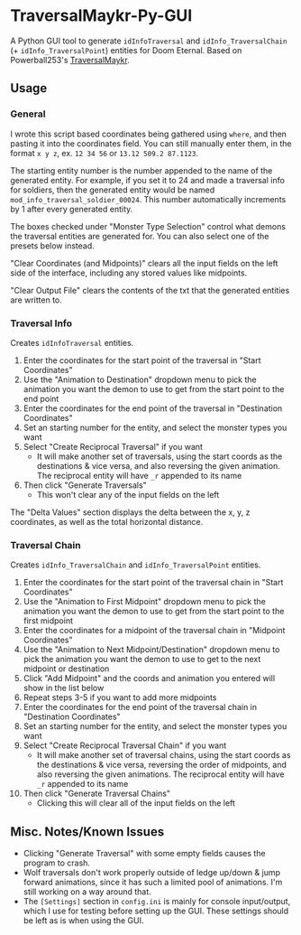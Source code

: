 # TraversalMaykr-Py-GUI
A Python GUI tool to generate `idInfoTraversal` and `idInfo_TraversalChain` (+ `idInfo_TraversalPoint`) entities for Doom Eternal. Based on Powerball253's [TraversalMaykr](https://github.com/PowerBall253/TraversalMaykr).

## Usage
### General
I wrote this script based coordinates being gathered using `where`, and then pasting it into the coordinates field. You can still manually enter them, in the format `x y z`, ex. `12 34 56` or `13.12 509.2 87.1123`.

The starting entity number is the number appended to the name of the generated entity. For example, if you set it to 24 and made a traversal info for soldiers, then the generated entity would be named `mod_info_traversal_soldier_00024`. This number automatically increments by 1 after every generated entity.

The boxes checked under "Monster Type Selection" control what demons the traversal entities are generated for. You can also select one of the presets below instead.

"Clear Coordinates (and Midpoints)" clears all the input fields on the left side of the interface, including any stored values like midpoints.

"Clear Output File" clears the contents of the txt that the generated entities are written to.

### Traversal Info
Creates `idInfoTraversal` entities.
1. Enter the coordinates for the start point of the traversal in "Start Coordinates"
2. Use the "Animation to Destination" dropdown menu to pick the animation you want the demon to use to get from the start point to the end point
3. Enter the coordinates for the end point of the traversal in "Destination Coordinates"
4. Set an starting number for the entity, and select the monster types you want
5. Select "Create Reciprocal Traversal" if you want
    * It will make another set of traversals, using the start coords as the destinations & vice versa, and also reversing the given animation. The reciprocal entity will have `_r` appended to its name
6. Then click "Generate Traversals"
    * This won't clear any of the input fields on the left
	
The "Delta Values" section displays the delta between the x, y, z coordinates, as well as the total horizontal distance.

### Traversal Chain
Creates `idInfo_TraversalChain` and `idInfo_TraversalPoint` entities.
1. Enter the coordinates for the start point of the traversal chain in "Start Coordinates"
2. Use the "Animation to First Midpoint" dropdown menu to pick the animation you want the demon to use to get from the start point to the first midpoint
3. Enter the coordinates for a midpoint of the traversal chain in "Midpoint Coordinates"
4. Use the "Animation to Next Midpoint/Destination" dropdown menu to pick the animation you want the demon to use to get to the next midpoint or destination
5. Click "Add Midpoint" and the coords and animation you entered will show in the list below
6. Repeat steps 3-5 if you want to add more midpoints
7. Enter the coordinates for the end point of the traversal chain in "Destination Coordinates"
8. Set an starting number for the entity, and select the monster types you want
9. Select "Create Reciprocal Traversal Chain" if you want
    * It will make another set of traversal chains, using the start coords as the destinations & vice versa, reversing the order of midpoints, and also reversing the given animations. The reciprocal entity will have `_r` appended to its name
9. Then click "Generate Traversal Chains"
    * Clicking this will clear all of the input fields on the left
	
## Misc. Notes/Known Issues
* Clicking "Generate Traversal" with some empty fields causes the program to crash.
* Wolf traversals don't work properly outside of ledge up/down & jump forward animations, since it has such a limited pool of animations. I'm still working on a way around that.
* The `[Settings]` section in `config.ini` is mainly for console input/output, which I use for testing before setting up the GUI. These settings should be left as is when using the GUI.